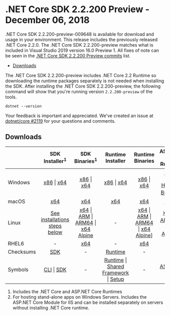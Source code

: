 # .NET Core SDK 2.2.200 Preview - December 06, 2018

.NET Core SDK 2.2.200-preview-009648 is available for download and usage in your environment. This release includes the previously released .NET Core 2.2.0. The .NET Core SDK 2.2.200-preview matches what is included in Visual Studio 2019 version 16.0 Preview 1. All fixes of note can be seen in the [.NET Core SDK 2.2.200 Preview commits](2.2-200-preview-commits.md) list.

* [Downloads](#downloads)

The .NET Core SDK 2.2.200-preview includes .NET Core 2.2 Runtime so downloading the runtime packages separately is not needed when installing the SDK. After installing the .NET Core SDK 2.2.200-preview, the following command will show that you're running version `2.2.200-preview` of the tools.

`dotnet --version`

Your feedback is important and appreciated. We've created an issue at [dotnet/core #2119](https://github.com/dotnet/core/issues/2119) for your questions and comments.

## Downloads

|           | SDK Installer<sup>1</sup>                        | SDK Binaries<sup>1</sup>                 | Runtime Installer                                        | Runtime Binaries                                 | ASP.NET Core Runtime           |
| --------- | :------------------------------------------:     | :----------------------:                 | :---------------------------:                            | :-------------------------:                      | :-----------------:            |
| Windows   | [x86][dotnet-sdk-win-x86.exe] \| [x64][dotnet-sdk-win-x64.exe] | [x86][dotnet-sdk-win-x86.zip] \| [x64][dotnet-sdk-win-x64.zip] | [x86][dotnet-runtime-win-x86.exe] \| [x64][dotnet-runtime-win-x64.exe] | [x86][dotnet-runtime-win-x86.zip] \| [x64][dotnet-runtime-win-x64.zip] | [x86][aspnetcore-runtime-win-x86.exe] \| [x64][aspnetcore-runtime-win-x64.exe] <br/> [Hosting Bundle][dotnet-hosting-win.exe]<sup>2</sup> |
| macOS     | [x64][dotnet-sdk-osx-x64.pkg]  | [x64][dotnet-sdk-osx-x64.tar.gz]     | [x64][dotnet-runtime-osx-x64.pkg] | [x64][dotnet-runtime-osx-x64.tar.gz] | [x64][aspnetcore-runtime-osx-x64.tar.gz]<sup>1</sup>
| Linux     | [See installations steps below][linux-install]   | [x64][dotnet-sdk-linux-x64.tar.gz] \| [ARM][dotnet-sdk-linux-arm.tar.gz] \| [ARM64][dotnet-sdk-linux-arm64.tar.gz] \| [x64 Alpine][dotnet-sdk-linux-musl-x64.tar.gz] | - | [x64][dotnet-runtime-linux-x64.tar.gz] \| [ARM][dotnet-runtime-linux-arm.tar.gz] \| [ARM64][dotnet-runtime-linux-arm64.tar.gz] \| [x64 Alpine][dotnet-runtime-linux-musl-x64.tar.gz]] | [x64][aspnetcore-runtime-linux-x64.tar.gz]<sup>1</sup>  \| [ARM32][aspnetcore-runtime-linux-arm.tar.gz]<sup>1</sup> \| [x64 Alpine][aspnetcore-runtime-linux-musl-x64.tar.gz]<sup>1</sup> |
| RHEL6     | -                                                | [x64][dotnet-sdk-rhel.6-x64.tar.gz]                    | -                                                        | [x64][dotnet-runtime-rhel.6-x64.tar.gz] | - |
| Checksums | [SDK][checksums-sdk]                             | -                                        | [Runtime][checksums-runtime]                             | - | - |
| Symbols   | [CLI][cli-symbols.zip] \| [SDK][dotnet-sdk-symbols.zip]  | -                                        | [Runtime][coreclr-symbols.zip] \| [Shared Framework][corefx-symbols.zip] \| [Setup][core-setup-symbols.zip] | - | [ASP.NET Core][aspnet-symbols.zip] |

1. Includes the .NET Core and ASP.NET Core Runtimes
2. For hosting stand-alone apps on Windows Servers. Includes the ASP.NET Core Module for IIS and can be installed separately on servers without installing .NET Core runtime.

[blob-runtime]: https://dotnetcli.blob.core.windows.net/dotnet/Runtime/
[blob-sdk]: https://dotnetcli.blob.core.windows.net/dotnet/Sdk/
[release-notes]: https://github.com/dotnet/core/blob/main/release-notes/2.2/Preview/2.2.200-preview.md

[aspnetcore-runtime-linux-arm.tar.gz]: https://download.visualstudio.microsoft.com/download/pr/860e937d-aa99-4047-b957-63b4cba047de/da5ed8a5e7c1ac3b4f3d59469789adac/aspnetcore-runtime-2.2.0-linux-arm.tar.gz
[aspnetcore-runtime-linux-musl-x64.tar.gz]: https://download.visualstudio.microsoft.com/download/pr/60655cf9-5d19-4146-ac65-7ce8a23b5a4b/4393f9d9c5ebe85a2e27d83f500a6562/aspnetcore-runtime-2.2.0-linux-musl-x64.tar.gz
[aspnetcore-runtime-linux-x64.tar.gz]: https://download.visualstudio.microsoft.com/download/pr/69ee3993-54fe-4687-9388-25b1e0c888fb/df2ba0637e68f6e8ee212a38756a4002/aspnetcore-runtime-2.2.0-linux-x64.tar.gz
[aspnetcore-runtime-osx-x64.tar.gz]: https://download.visualstudio.microsoft.com/download/pr/569b6c23-1b22-458f-91d0-b7b45ad4efcd/daafc07506cf1e42d62b6df0c1843515/aspnetcore-runtime-2.2.0-osx-x64.tar.gz
[aspnetcore-runtime-win-arm.zip]: https://download.visualstudio.microsoft.com/download/pr/7f19b834-339a-41b2-8709-0f29dcb27ce8/e062f2bc065c89ae80d3f5a118534664/aspnetcore-runtime-2.2.0-win-arm.zip
[aspnetcore-runtime-win-x64.exe]: https://download.visualstudio.microsoft.com/download/pr/4d87102c-31b3-46a0-bf94-698a12481366/a1c3cdf6cc5a5029b58329954430129b/aspnetcore-runtime-2.2.0-win-x64.exe
[aspnetcore-runtime-win-x64.zip]: https://download.visualstudio.microsoft.com/download/pr/8073bb2c-6e05-4486-81eb-f37cb714a1b6/03ffd5e3934f6143cdfc87e04ccc3797/aspnetcore-runtime-2.2.0-win-x64.zip
[aspnetcore-runtime-win-x86.exe]: https://download.visualstudio.microsoft.com/download/pr/70800ed3-22cd-4111-9e00-e9fc3535d5c6/f7b76341e582f3a8952b7fdec06e0646/aspnetcore-runtime-2.2.0-win-x86.exe
[aspnetcore-runtime-win-x86.zip]: https://download.visualstudio.microsoft.com/download/pr/3974a408-f437-44e7-8bf2-8ccf7f6ef73e/bcc8807e64d3b24c8cfd43e9f47521e5/aspnetcore-runtime-2.2.0-win-x86.zip
[dotnet-hosting-win.exe]: https://download.visualstudio.microsoft.com/download/pr/48adfc75-bce7-4621-ae7a-5f3c4cf4fc1f/9a8e07173697581a6ada4bf04c845a05/dotnet-hosting-2.2.0-win.exe
[dotnet-runtime-linux-arm.tar.gz]: https://download.visualstudio.microsoft.com/download/pr/a3f3e38e-246a-4eab-8da3-63f9cd1b1c13/c2e795a9bb03bc75d3cfa767f3f77310/dotnet-runtime-2.2.0-linux-arm.tar.gz
[dotnet-runtime-linux-arm64.tar.gz]: https://download.visualstudio.microsoft.com/download/pr/8931cb99-76f8-4d62-82be-881b79b03aac/9b31f0cbd0caac6d1639cece76d414a8/dotnet-runtime-2.2.0-linux-arm64.tar.gz
[dotnet-runtime-linux-musl-x64.tar.gz]: https://download.visualstudio.microsoft.com/download/pr/6bb6c059-a9fe-44ad-9f9e-12027c858253/2742ebd7660077902e4a5f3f85d156c7/dotnet-runtime-2.2.0-linux-musl-x64.tar.gz
[dotnet-runtime-linux-x64.tar.gz]: https://download.visualstudio.microsoft.com/download/pr/1057e14e-16cc-410b-80a4-5c2420c8359c/004dc3ce8255475d4723de9a011ac513/dotnet-runtime-2.2.0-linux-x64.tar.gz
[dotnet-runtime-osx-x64.pkg]: https://download.visualstudio.microsoft.com/download/pr/953c69dc-2b70-4237-89e8-d0675d8e89b7/4ccde130c14f69659da5826c0b2fbe95/dotnet-runtime-2.2.0-osx-x64.pkg
[dotnet-runtime-osx-x64.tar.gz]: https://download.visualstudio.microsoft.com/download/pr/1d8682c5-f211-4724-9f6b-0d44eb1593d4/32d8ff5607122a05e2200fe0961cfc40/dotnet-runtime-2.2.0-osx-x64.tar.gz
[dotnet-runtime-rhel.6-x64.tar.gz]: https://download.visualstudio.microsoft.com/download/pr/279664c2-a29a-423b-967d-d58bc7abe14c/a40e0f1065c062b6dc91cf4523111513/dotnet-runtime-2.2.0-rhel.6-x64.tar.gz
[dotnet-runtime-win-arm.zip]: https://download.visualstudio.microsoft.com/download/pr/42443f24-e035-42c2-a998-57f58a7573ea/d885e17a85793394ad12b804999cfc32/dotnet-runtime-2.2.0-win-arm.zip
[dotnet-runtime-win-arm64.zip]: https://download.visualstudio.microsoft.com/download/pr/be1aa948-6b3a-418c-bb85-5bb8ca4be04c/8aa70e41272cbaf2b619b4cd4824974b/dotnet-runtime-2.2.0-win-arm64.zip
[dotnet-runtime-win-x64.exe]: https://download.visualstudio.microsoft.com/download/pr/03b9322b-c24d-4219-a092-baf7d6e4d124/83a706f62a41c466805dedc23429427b/dotnet-runtime-2.2.0-win-x64.exe
[dotnet-runtime-win-x64.zip]: https://download.visualstudio.microsoft.com/download/pr/62711024-fa98-4919-9fe0-466744b20941/4cdef0431350a441b45e11784f657b09/dotnet-runtime-2.2.0-win-x64.zip
[dotnet-runtime-win-x86.exe]: https://download.visualstudio.microsoft.com/download/pr/2ed3aa9d-dd33-4a00-bb51-814de2b92d0c/0624fc37ff340d2b38c95a1f667de99c/dotnet-runtime-2.2.0-win-x86.exe
[dotnet-runtime-win-x86.zip]: https://download.visualstudio.microsoft.com/download/pr/ab4bbec2-ace5-487b-85fd-4ac897440040/23e50fbfc65d3b54aec21107eeb0a66d/dotnet-runtime-2.2.0-win-x86.zip

[dotnet-sdk-linux-arm.tar.gz]: https://download.visualstudio.microsoft.com/download/pr/d11e6fa7-15b3-403d-b1ba-1323b68eb373/b215c2a4c824da07d4ce88aa6fbc5df9/dotnet-sdk-2.2.200-preview-009648-linux-arm.tar.gz
[dotnet-sdk-linux-arm64.tar.gz]: https://download.visualstudio.microsoft.com/download/pr/afadab69-62e9-46da-ab2a-5fdf366f845a/4ea5a406c72a5337e4538a428ff5da8b/dotnet-sdk-2.2.200-preview-009648-linux-arm64.tar.gz
[dotnet-sdk-linux-musl-x64.tar.gz]: https://download.visualstudio.microsoft.com/download/pr/a073581b-7bad-4e17-9b87-289e1d5842f1/d25a9bd2fc81518a72adbd198d7ab853/dotnet-sdk-2.2.200-preview-009648-linux-musl-x64.tar.gz
[dotnet-sdk-linux-x64.tar.gz]: https://download.visualstudio.microsoft.com/download/pr/a468e998-a2cc-45bb-a945-1f40ca0a900d/e55dd2721e208b7b75890872303dbc9a/dotnet-sdk-2.2.200-preview-009648-linux-x64.tar.gz
[dotnet-sdk-linux-x64.tar.gz]: https://download.visualstudio.microsoft.com/download/pr/a468e998-a2cc-45bb-a945-1f40ca0a900d/e55dd2721e208b7b75890872303dbc9a/dotnet-sdk-2.2.200-preview-009648-linux-x64.tar.gz
[dotnet-sdk-osx-x64.pkg]: https://download.visualstudio.microsoft.com/download/pr/3abc8bb6-1363-4474-b15e-a1adee8ca025/3dea0f3bf25595abb2b1245ea0f8245e/dotnet-sdk-2.2.200-preview-009648-osx-x64.pkg
[dotnet-sdk-osx-x64.tar.gz]: https://download.visualstudio.microsoft.com/download/pr/8da9ecec-dbbe-4a8c-af89-2fd750149176/aed92edd168b873df57df5893b50eb6d/dotnet-sdk-2.2.200-preview-009648-osx-x64.tar.gz
[dotnet-sdk-rhel.6-x64.tar.gz]: https://download.visualstudio.microsoft.com/download/pr/1e1d58f6-5270-4142-9931-19b05d4a2a01/615ca51732a296d2d19fb2d877ae3caa/dotnet-sdk-2.2.200-preview-009648-rhel.6-x64.tar.gz
[dotnet-sdk-rhel.6-x64.tar.gz]: https://download.visualstudio.microsoft.com/download/pr/1e1d58f6-5270-4142-9931-19b05d4a2a01/615ca51732a296d2d19fb2d877ae3caa/dotnet-sdk-2.2.200-preview-009648-rhel.6-x64.tar.gz
[dotnet-sdk-rhel.6-x64.tar.gz]: https://download.visualstudio.microsoft.com/download/pr/1e1d58f6-5270-4142-9931-19b05d4a2a01/615ca51732a296d2d19fb2d877ae3caa/dotnet-sdk-2.2.200-preview-009648-rhel.6-x64.tar.gz
[dotnet-sdk-win-x64.exe]: https://download.visualstudio.microsoft.com/download/pr/8145cebd-ea45-4b3d-b13a-9f37c7be0588/00b4a7ed7952412edcaee68e181d72c4/dotnet-sdk-2.2.200-preview-009648-win-x64.exe
[dotnet-sdk-win-x64.zip]: https://download.visualstudio.microsoft.com/download/pr/607bb33c-e356-449c-a957-ef72c80eeac2/7c2dab909c9a5c6698720c9e5a145701/dotnet-sdk-2.2.200-preview-009648-win-x64.zip
[dotnet-sdk-win-x86.exe]: https://download.visualstudio.microsoft.com/download/pr/9182f8b1-0b48-45da-ba29-ff2e06ad07ce/2c4a3dc1958867a54b1abe1a73ccbcac/dotnet-sdk-2.2.200-preview-009648-win-x86.exe
[dotnet-sdk-win-x86.zip]: https://download.visualstudio.microsoft.com/download/pr/9e523b8c-4721-47f4-93a9-fb2d6b0f788a/0e18b3e6524cbf6cd7c6a21ffd72827a/dotnet-sdk-2.2.200-preview-009648-win-x86.zip

[aspnet-symbols.zip]: https://download.visualstudio.microsoft.com/download/pr/e0c8c95e-4e4c-4cc3-9b5c-7c6740feba1f/3cae4aeb08ededcc4b6d0986eee3fb80/aspnet-2.2.0-symbols.zip
[aspnet-extensions-symbols.zip]: https://download.visualstudio.microsoft.com/download/pr/81c09839-3d1f-42d8-8a14-a52cba70c8a4/04280557d2b96f0840cbf4c4ea59937c/aspnet-extensions-2.2.0-symbols.zip
[core-setup-symbols.zip]: https://download.visualstudio.microsoft.com/download/pr/53b39749-d31a-4272-a280-8d3cd1974922/da1c0fb161ecdc0c09810b98bb115ffb/core-setup-2.2.0-symbols.zip
[coreclr-symbols.zip]: https://download.visualstudio.microsoft.com/download/pr/a6a3fcc6-e72c-4d56-a002-c1ea2ebf491b/b00ec1d7aeee16b002579e7855d8574a/coreclr-2.2.0-symbols.zip
[corefx-symbols.zip]: https://download.visualstudio.microsoft.com/download/pr/6576cf85-ad10-49c7-ab3f-f26c2ba1e518/621fc14558560a3c585697ee5e77993a/corefx-2.2.0-symbols.zip
[dotnet-sdk-symbols.zip]: https://download.visualstudio.microsoft.com/download/pr/4b233b85-7b9b-4e7b-a2ed-62fd6017b65e/91ed01dbe66f087e9d7b5f0a7c97f289/dotnet-sdk-2.2.0-symbols.zip
[templating-symbols.zip]: https://download.visualstudio.microsoft.com/download/pr/52249021-0c7f-477a-b961-72b64694fb47/22b0006ce020a668309a2c254f2996f4/templating-2.2.0-symbols.zip
[websdk-symbols.zip]: https://download.visualstudio.microsoft.com/download/pr/0ecfbde4-d827-4e2a-b2ae-b67f1e72495b/8a5e533a4b846d6877be4420a42664fd/websdk-2.2.0-symbols.zip
[cli-symbols.zip]: https://download.visualstudio.microsoft.com/download/pr/6819ef7a-d432-4900-a242-78ee5e6b80e9/297807fa4167c35f4090eb6f39698df2/sdk-symbols-2.2.200-preview-009648-symbols.zip
[sdk-symbols-symbols.zip]: https://download.visualstudio.microsoft.com/download/pr/6819ef7a-d432-4900-a242-78ee5e6b80e9/297807fa4167c35f4090eb6f39698df2/sdk-symbols-2.2.200-preview-009648-symbols.zip

[checksums-runtime]: https://dotnetcli.blob.core.windows.net/dotnet/checksums/2.2.0-runtime-sha.txt
[checksums-sdk]: https://dotnetcli.blob.core.windows.net/dotnet/checksums/2.2.200-preview-009648-sdk-sha.txt

[linux-install]: https://learn.microsoft.com/dotnet/core/install/linux
[linux-setup]: https://github.com/dotnet/core/blob/main/Documentation/linux-setup.md

[dotnet-blog]: https://aka.ms/netcore22announce
